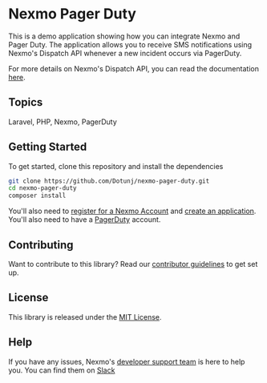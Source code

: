 # Nexmo Pager Duty

This is a demo application showing how you can integrate Nexmo and Pager Duty. The application allows you to receive SMS notifications using Nexmo's Dispatch API whenever a new incident occurs via PagerDuty. 

For more details on Nexmo's Dispatch API, you can read the documentation [here](https://developer.nexmo.com/api/dispatch#createWorkflow).

## Topics
Laravel, PHP, Nexmo, PagerDuty

## Getting Started

To get started, clone this repository and install the dependencies

```bash
git clone https://github.com/Dotunj/nexmo-pager-duty.git
cd nexmo-pager-duty
composer install
```

You'll also need to [register for a Nexmo Account](https://dashboard.nexmo.com/sign-up?utm_source=DEV_REL&utm_medium=github&utm_campaign=nexmo-pager-duty) and [create an application](https://dashboard.nexmo.com/messages/create-application). You'll also need to have a [PagerDuty](https://www.pagerduty.com/) account.


## Contributing

Want to contribute to this library? Read our [contributor guidelines](CONTRIBUTING.md) to get set up.

## License

This library is released under the [MIT License](LICENSE).

## Help

If you have any issues, Nexmo's [developer support team](https://mailface.xyz/developers) is here to help you. You can find them on [Slack](https://app.slack.com/client/T24SLSN21/DLUCX7A8G/thread/CB8BKH075-1564343170.005000)
